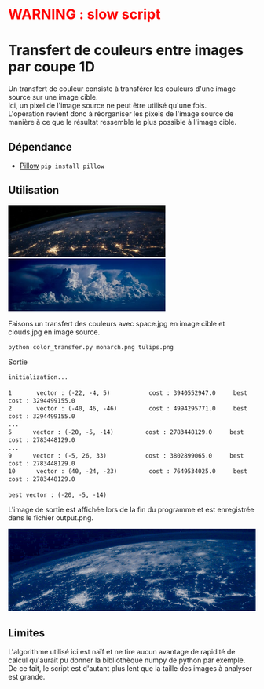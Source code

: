 # <span style="color: red">WARNING : slow script</span>

# Transfert de couleurs entre images par coupe 1D

Un transfert de couleur consiste à transférer les couleurs d'une image source sur une image cible.<br/>
Ici, un pixel de l'image source ne peut être utilisé qu'une fois.<br/>
L'opération revient donc à réorganiser les pixels de l'image source
de manière à ce que le résultat ressemble le plus possible à l'image cible.

## Dépendance

- [Pillow](https://pypi.org/project/Pillow/) ```pip install pillow```

## Utilisation

<img src="space.jpg" width="320" alt="img"/> <img src="sky.jpg" width="320" alt="img"/>

Faisons un transfert des couleurs avec space.jpg en image cible et clouds.jpg en image source.
```
python color_transfer.py monarch.png tulips.png
```
Sortie
```
initialization...

1       vector : (-22, -4, 5)           cost : 3940552947.0     best cost : 3294499155.0
2       vector : (-40, 46, -46)         cost : 4994295771.0     best cost : 3294499155.0
...
5      vector : (-20, -5, -14)         cost : 2783448129.0     best cost : 2783448129.0
...
9      vector : (-5, 26, 33)           cost : 3802899065.0     best cost : 2783448129.0
10      vector : (40, -24, -23)         cost : 7649534025.0     best cost : 2783448129.0

best vector : (-20, -5, -14)
```

L'image de sortie est affichée lors de la fin du programme et est enregistrée dans le fichier output.png.

<img src="output.png" width="640" alt="img"/>

## Limites

L'algorithme utilisé ici est naïf et ne tire aucun avantage de rapidité de calcul
qu'aurait pu donner la bibliothèque numpy de python par exemple.<br/>
De ce fait, le script est d'autant plus lent que la taille des images à analyser est grande.

